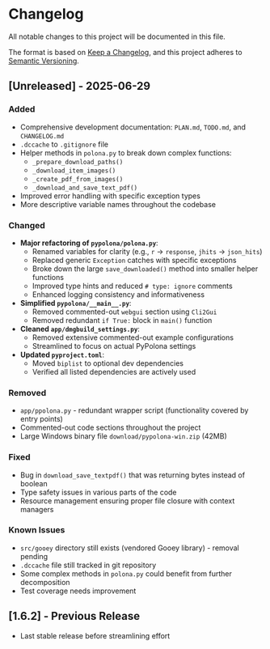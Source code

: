 # Changelog

All notable changes to this project will be documented in this file.

The format is based on [Keep a Changelog](https://keepachangelog.com/en/1.0.0/),
and this project adheres to [Semantic Versioning](https://semver.org/spec/v2.0.0.html).

## [Unreleased] - 2025-06-29

### Added
- Comprehensive development documentation: `PLAN.md`, `TODO.md`, and `CHANGELOG.md`
- `.dccache` to `.gitignore` file
- Helper methods in `polona.py` to break down complex functions:
  - `_prepare_download_paths()`
  - `_download_item_images()`
  - `_create_pdf_from_images()`
  - `_download_and_save_text_pdf()`
- Improved error handling with specific exception types
- More descriptive variable names throughout the codebase

### Changed
- **Major refactoring of `pypolona/polona.py`**:
  - Renamed variables for clarity (e.g., `r` → `response`, `jhits` → `json_hits`)
  - Replaced generic `Exception` catches with specific exceptions
  - Broke down the large `save_downloaded()` method into smaller helper functions
  - Improved type hints and reduced `# type: ignore` comments
  - Enhanced logging consistency and informativeness
- **Simplified `pypolona/__main__.py`**:
  - Removed commented-out `webgui` section using `Cli2Gui`
  - Removed redundant `if True:` block in `main()` function
- **Cleaned `app/dmgbuild_settings.py`**:
  - Removed extensive commented-out example configurations
  - Streamlined to focus on actual PyPolona settings
- **Updated `pyproject.toml`**:
  - Moved `biplist` to optional dev dependencies
  - Verified all listed dependencies are actively used

### Removed
- `app/ppolona.py` - redundant wrapper script (functionality covered by entry points)
- Commented-out code sections throughout the project
- Large Windows binary file `download/pypolona-win.zip` (42MB)

### Fixed
- Bug in `download_save_textpdf()` that was returning bytes instead of boolean
- Type safety issues in various parts of the code
- Resource management ensuring proper file closure with context managers

### Known Issues
- `src/gooey` directory still exists (vendored Gooey library) - removal pending
- `.dccache` file still tracked in git repository
- Some complex methods in `polona.py` could benefit from further decomposition
- Test coverage needs improvement

## [1.6.2] - Previous Release
- Last stable release before streamlining effort
